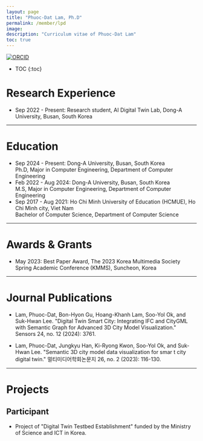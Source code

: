 ```yaml
---
layout: page
title: "Phuoc-Dat Lam, Ph.D"
permalink: /member/lpd
image: 
description: "Curriculum vitae of Phuoc-Dat Lam"
toc: true
---
```

  
[![ORCID](https://img.shields.io/badge/ORCID-A6CE39?style=flat-square&logo=ORCID&logoColor=white)](https://orcid.org/0009-0002-7893-5642) 



* TOC
{:toc}
  
Research Experience
============
* Sep 2022 - Present: Research student, AI Digital Twin Lab, Dong-A University, Busan, South Korea

***

Education
============
* Sep 2024 - Present: Dong-A University, Busan, South Korea <br> Ph.D, Major in Computer Engineering, Department of Computer Engineering
* Feb 2022 - Aug 2024: Dong-A University, Busan, South Korea <br> M.S, Major in Computer Engineering, Department of Computer Engineering
* Sep 2017 - Aug 2021: Ho Chi Minh University of Education (HCMUE), Ho Chi Minh city, Viet Nam <br> Bachelor of Computer Science, Department of Computer Science

***

Awards & Grants
============
* May 2023: Best Paper Award, The 2023 Korea Multimedia Society Spring Academic Conference (KMMS), Suncheon, Korea

***

Journal Publications
============
* Lam, Phuoc-Dat, Bon-Hyon Gu, Hoang-Khanh Lam, Soo-Yol Ok, and Suk-Hwan Lee. "Digital Twin Smart City: Integrating IFC and CityGML with Semantic Graph for Advanced 3D City Model Visualization." Sensors 24, no. 12 (2024): 3761.

* Lam, Phuoc-Dat, Jungkyu Han, Ki-Ryong Kwon, Soo-Yol Ok, and Suk-Hwan Lee. "Semantic 3D city model data visualization for smar t city digital twin." 멀티미디어학회논문지 26, no. 2 (2023): 116-130.

***

Projects
============

Participant
------------
* Project of "Digital Twin Testbed Establishment" funded by the Ministry of Science and ICT in Korea.


